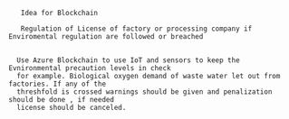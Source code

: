        Idea for Blockchain
       
       Regulation of License of factory or processing company if Enviromental regulation are followed or breached 
       
       
      Use Azure Blockchain to use IoT and sensors to keep the Evnironmental precaution levels in check
      for example. Biological oxygen demand of waste water let out from factories. If any of the 
      threshfold is crossed warnings should be given and penalization should be done , if needed 
      license should be canceled.
      
